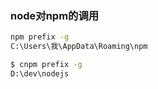 ### node对npm的调用
```bash
npm prefix -g
C:\Users\我\AppData\Roaming\npm
```

```bash
$ cnpm prefix -g
D:\dev\nodejs
```